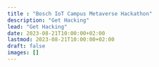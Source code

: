 ```yaml
---
title : "Bosch IoT Campus Metaverse Hackathon"
description: "Get Hacking"
lead: "Get Hacking"
date: 2023-08-21T10:00:00+02:00
lastmod: 2023-08-21T10:00:00+02:00
draft: false
images: []
---
```

